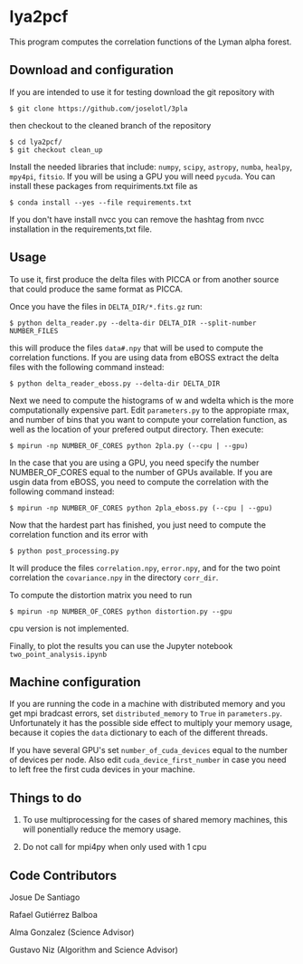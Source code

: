 # lya2pcf
This program computes the correlation functions of the Lyman alpha forest.

## Download and configuration

If you are intended to use it for testing download the git repository with
```
$ git clone https://github.com/joselotl/3pla
```
then checkout to the cleaned branch of the repository
```
$ cd lya2pcf/
$ git checkout clean_up
```

Install the needed libraries that include: `numpy`, `scipy`, `astropy`, `numba`, `healpy`, `mpy4pi`, `fitsio`. If you will be using a GPU you will
need `pycuda`. You can install these packages from requiriments.txt file as
```
$ conda install --yes --file requirements.txt
```
If you don't have install nvcc you can remove the hashtag from nvcc installation in the requirements,txt file.
 
## Usage

To use it, first produce the delta files with PICCA or from another source that could produce the same format as PICCA.

Once you have the files in `DELTA_DIR/*.fits.gz` run:
```
$ python delta_reader.py --delta-dir DELTA_DIR --split-number NUMBER_FILES
```
this will produce the files `data#.npy` that will be used to compute the correlation functions. If you are using data from eBOSS extract the delta files with the following command instead:
```
$ python delta_reader_eboss.py --delta-dir DELTA_DIR
```

Next we need to compute the histograms of w and wdelta which is the more computationally expensive part. Edit `parameters.py`
to the appropiate rmax, and number of bins that you want to compute your correlation function, as well as the location of
your prefered output directory. Then execute:
```
$ mpirun -np NUMBER_OF_CORES python 2pla.py (--cpu | --gpu)
```
In the case that you are using a GPU, you need specify the number NUMBER_OF_CORES equal to the number of GPUs available.
If you are usgin data from eBOSS, you need to compute the correlation with the following command instead:
```
$ mpirun -np NUMBER_OF_CORES python 2pla_eboss.py (--cpu | --gpu)
```

Now that the hardest part has finished, you just need to compute the correlation function and its error with
```
$ python post_processing.py
```
It will produce the files `correlation.npy`, `error.npy`, and for the two point correlation the `covariance.npy` in the directory
`corr_dir`.

To compute the distortion matrix you need to run
```
$ mpirun -np NUMBER_OF_CORES python distortion.py --gpu
```
cpu version is not implemented.

Finally, to plot the results you can use the Jupyter notebook `two_point_analysis.ipynb`



## Machine configuration

If you are running the code in a machine with distributed memory and you get mpi bradcast errors, set `distributed_memory`
to `True` in `parameters.py`. Unfortunately it has the possible side effect to multiply your memory usage, because it copies the
 `data` dictionary to each of the different threads.

If you have several GPU's set `number_of_cuda_devices` equal to the number of devices per node. Also edit `cuda_device_first_number`
in case you need to left free the first cuda devices in your machine.


## Things to do

1. To use multiprocessing for the cases of shared memory machines, this will ponentially reduce the memory usage.

3. Do not call for mpi4py when only used with 1 cpu

## Code Contributors

Josue De Santiago

Rafael Gutiérrez Balboa

Alma Gonzalez (Science Advisor)

Gustavo Niz (Algorithm and Science Advisor)
